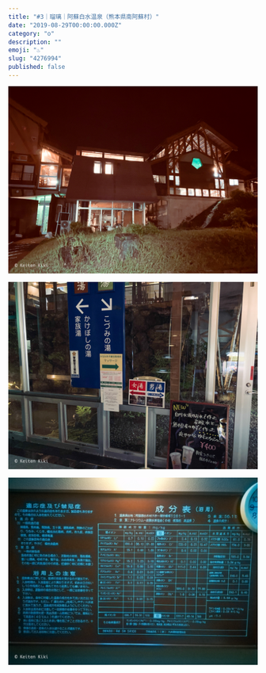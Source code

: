 ```yaml
---
title: "#3｜瑠璃｜阿蘇白水温泉（熊本県南阿蘇村）"
date: "2019-08-29T00:00:00.000Z"
category: "o"
description: ""
emoji: "♨️"
slug: "4276994"
published: false
---
```


![♨](01.jpg)

![♨](02.jpg)

![♨](03.jpg)

